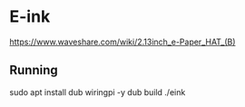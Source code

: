 # E-ink
https://www.waveshare.com/wiki/2.13inch_e-Paper_HAT_(B)

## Running
sudo apt install dub wiringpi -y
dub build
./eink
